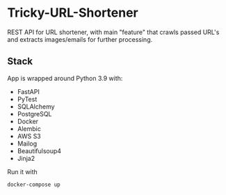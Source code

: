 # Tricky-URL-Shortener

REST API for URL shortener, with main "feature" that crawls passed URL's and extracts images/emails for further processing.

## Stack

App is wrapped around Python 3.9 with:

- FastAPI
- PyTest
- SQLAlchemy
- PostgreSQL
- Docker
- Alembic
- AWS S3
- Mailog
- Beautifulsoup4
- Jinja2

Run it with

```
docker-compose up
```
